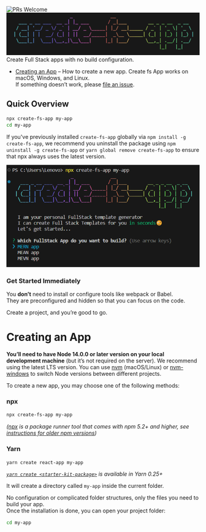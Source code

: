 ![PRs Welcome](https://img.shields.io/badge/PRs-welcome-green.svg) 
<img src="./assets/logo.png">
Create Full Stack apps with no build configuration.

- [Creating an App](#creating-an-app) – How to create a new app.
Create fs App works on macOS, Windows, and Linux.<br>
If something doesn’t work, please [file an issue](https://github.com/Om-jannu/create-fs-app/issues/new).<br>

## Quick Overview
```sh
npx create-fs-app my-app
cd my-app
```
If you've previously installed `create-fs-app` globally via `npm install -g create-fs-app`, we recommend you uninstall the package using `npm uninstall -g create-fs-app` or `yarn global remove create-fs-app` to ensure that npx always uses the latest version.

<p align="center">
<img src="./assets/s1.png">
</p>

### Get Started Immediately

You **don’t** need to install or configure tools like webpack or Babel.<br>
They are preconfigured and hidden so that you can focus on the code.

Create a project, and you’re good to go.

# Creating an App

**You’ll need to have Node 14.0.0 or later version on your local development machine** (but it’s not required on the server). We recommend using the latest LTS version. You can use [nvm](https://github.com/creationix/nvm#installation) (macOS/Linux) or [nvm-windows](https://github.com/coreybutler/nvm-windows#node-version-manager-nvm-for-windows) to switch Node versions between different projects.

To create a new app, you may choose one of the following methods:

### npx

```sh
npx create-fs-app my-app
```

_([npx](https://medium.com/@maybekatz/introducing-npx-an-npm-package-runner-55f7d4bd282b) is a package runner tool that comes with npm 5.2+ and higher, see [instructions for older npm versions](https://gist.github.com/gaearon/4064d3c23a77c74a3614c498a8bb1c5f))_


### Yarn

```sh
yarn create react-app my-app
```

_[`yarn create <starter-kit-package>`](https://yarnpkg.com/lang/en/docs/cli/create/) is available in Yarn 0.25+_

It will create a directory called `my-app` inside the current folder.<br>

No configuration or complicated folder structures, only the files you need to build your app.<br>
Once the installation is done, you can open your project folder:

```sh
cd my-app
```
